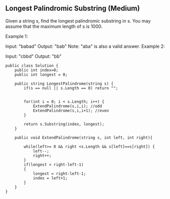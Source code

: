## Longest Palindromic Substring (Medium)

Given a string s, find the longest palindromic substring in s. You may assume that the maximum length of s is 1000.

Example 1:

Input: "babad"
Output: "bab"
Note: "aba" is also a valid answer.
Example 2:

Input: "cbbd"
Output: "bb"

```
public class Solution {
    public int index=0;
    public int longest = 0;
    
    public string LongestPalindrome(string s) {
        if(s == null || s.Length == 0) return "";
        
        
        for(int i = 0; i < s.Length; i++) {
            ExtendPalindrome(s,i,i); //odd
            ExtendPalindrome(s,i,i+1); //even
        }
        
        return s.Substring(index, longest);
    }
    
    public void ExtendPalindrome(string s, int left, int right){
 
        while(left>= 0 && right <s.Length && s[left]==s[right]) {
            left--;
            right++;
        }
        if(longest < right-left-1)
        {
            longest = right-left-1;
            index = left+1;
        }
    }
}
```

